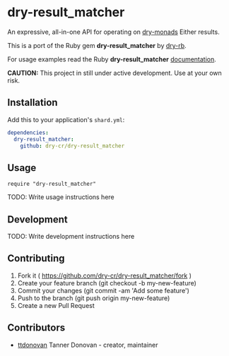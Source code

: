 # dry-result_matcher

An expressive, all-in-one API for operating on [dry-monads](https://github.com/dry-cr/dry-monads) Either results.

This is a port of the Ruby gem **dry-result_matcher** by [dry-rb](http://dry-rb.org/).

For usage examples read the Ruby **dry-result_matcher** [documentation](http://dry-rb.org/gems/dry-result_matcher/).

**CAUTION:** This project in still under active development. Use at your own risk.

## Installation


Add this to your application's `shard.yml`:

```yaml
dependencies:
  dry-result_matcher:
    github: dry-cr/dry-result_matcher
```


## Usage


```crystal
require "dry-result_matcher"
```


TODO: Write usage instructions here

## Development

TODO: Write development instructions here

## Contributing

1. Fork it ( https://github.com/dry-cr/dry-result_matcher/fork )
2. Create your feature branch (git checkout -b my-new-feature)
3. Commit your changes (git commit -am 'Add some feature')
4. Push to the branch (git push origin my-new-feature)
5. Create a new Pull Request

## Contributors

- [ttdonovan](https://github.com/ttdonovan) Tanner Donovan - creator, maintainer
